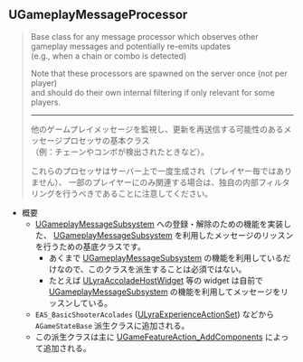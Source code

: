 ## UGameplayMessageProcessor

> Base class for any message processor which observes other gameplay messages and potentially re-emits updates  
> (e.g., when a chain or combo is detected)  
>  
> Note that these processors are spawned on the server once (not per player)  
> and should do their own internal filtering if only relevant for some players.  
> 
> ----
> 他のゲームプレイメッセージを監視し、更新を再送信する可能性のあるメッセージプロセッサの基本クラス  
> （例：チェーンやコンボが検出されたときなど）。 
>  
> これらのプロセッサはサーバー上で一度生成され（プレイヤー毎ではありません）、
> 一部のプレイヤーにのみ関連する場合は、独自の内部フィルタリングを行うべきであることに注意してください。 

* 概要
	* [UGameplayMessageSubsystem] への登録・解除のための機能を実装した、 [UGameplayMessageSubsystem] を利用したメッセージのリッスンを行うための基底クラスです。
		* あくまで [UGameplayMessageSubsystem] の機能を利用しているだけなので、このクラスを派生することは必須ではない。
		* たとえば [ULyraAccoladeHostWidget] 等の widget は自前で [UGameplayMessageSubsystem] の機能を利用してメッセージをリッスンしている。
	* `EAS_BasicShooterAcolades` ([ULyraExperienceActionSet]) などから `AGameStateBase` 派生クラスに追加される。
	* この派生クラスは主に [UGameFeatureAction_AddComponents] によって追加される。




<!--- ページ内のリンク --->

<!--- 自前の画像へのリンク --->

<!--- generated --->
[ULyraExperienceActionSet]: ../../Lyra/Experience/ULyraExperienceActionSet.md#ulyraexperienceactionset
[UGameplayMessageSubsystem]: ../../Lyra/GameplayMessage/UGameplayMessageSubsystem.md#ugameplaymessagesubsystem
[ULyraAccoladeHostWidget]: ../../Lyra/GameplayMessageAccolade/ULyraAccoladeHostWidget.md#ulyraaccoladehostwidget
[UGameFeatureAction_AddComponents]: ../../UE/GameFeature/UGameFeatureAction_AddComponents.md#ugamefeatureaction_addcomponents
